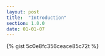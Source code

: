 ```yaml
---
layout: post
title:  "Introduction"
section: 1.0.0
date: 01-01-07
---
```


{% gist 5c0e8fc356ceace85c72t  %}

